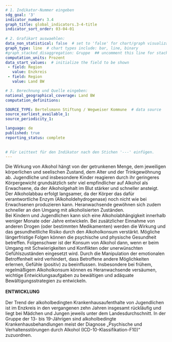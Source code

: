 ```yaml
---
# 1. Indikator-Nummer eingeben 
sdg_goal: '3'
indicator_number: 3.4
graph_title: global_indicators.3-4-title
indicator_sort_order: 03-04-01
 
# 2. Grafikart auswaehlen: 
data_non_statistical: false  # set to 'false' for chart/graph visualization 
graph_type: line  # chart types include: bar, line, binary 
#graph_stacked_disaggregation: Gruppe  ## uncomment this line for stacked bars. eplace 'Geschlecht' with the field of aggregation. 
computation_units: Prozent 
data_start_values:  # initialize the field to be shown  
 - field: Region 
   value: Enzkreis
 - field: Region 
   value: Land BW

# 3. Berechnung und Quelle eingeben: 
national_geographical_coverage: Land BW
computation_definitions: 

SOURCE_TYPE: Bertelsmann Stiftung / Wegweiser Kommune  # data source  
source_earliest_available_1: 
source_periodicity_1: 

language: de   
published: true 
reporting_status: complete
 
 
# Für Leittext für den Indikator nach den Stichen '---' einfügen. 
---
```


Die Wirkung von Alkohol hängt von der getrunkenen Menge, dem jeweiligen körperlichen und seelischen Zustand, dem Alter und der Trinkgewöhnung ab. Jugendliche und insbesondere Kinder reagieren durch ihr geringeres Körpergewicht grundsätzlich sehr viel empfindlicher auf Alkohol als Erwachsene, da der Alkoholgehalt im Blut stärker und schneller ansteigt. Der Alkoholabbau erfolgt langsamer, da der Körper das dafür verantwortliche Enzym (Alkoholdehydrogenase) noch nicht wie bei Erwachsenen produzieren kann. Heranwachsende gewöhnen sich zudem schneller an den Umgang mit alkoholisierten Zuständen. <br>
Bei Kindern und Jugendlichen kann sich eine Alkoholabhängigkeit innerhalb weniger Monate oder Jahre entwickeln. Bei zusätzlicher Einnahme von anderen Drogen (oder bestimmten Medikamenten) werden die Wirkung und das gesundheitliche Risiko durch den Alkoholkonsum verstärkt. Mögliche längerfristige Folgen können die psychische und physische Gesundheit betreffen. Folgenschwer ist der Konsum von Alkohol dann, wenn er beim Umgang mit Schwierigkeiten und Konflikten oder unerwünschten Gefühlszuständen eingesetzt wird. Durch die Manipulation der emotionalen Betroffenheit wird verhindert, dass Betroffene andere Möglichkeiten erlernen, Gefühle (positiv) zu beeinflussen. Insbesondere bei frühem, regelmäßigem Alkoholkonsum können es Heranwachsende versäumen, wichtige Entwicklungsaufgaben zu bewältigen und adäquate Bewältigungsstrategien zu entwickeln. <br>
<br>
**ENTWICKLUNG** <br>
<br>
Der Trend der alkoholbedingten Krankenhausaufenthalte von Jugendlichen ist im Enzkreis in den vergangenen zehn Jahren insgesamt rückläufig und liegt bei Mädchen und Jungen jeweils unter dem Landesdurchschnitt. In der Gruppe der 13- bis 19-Jährigen sind alkoholbedingte Krankenhausbehandlungen meist der Diagnose „Psychische und Verhaltensstörungen durch Alkohol (ICD-10-Klassifikation-F10)“ zuzuordnen.
